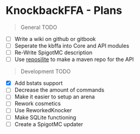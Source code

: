 # KnockbackFFA - Plans

> General TODO

* [ ] Write a wiki on github or gitbook
* [ ] Seperate the kbffa into Core and API modules
* [ ] Re-Write SpigotMC description
* [ ] Use [reposilite](https://reposilite.com/) to make a maven repo for the API

> Development TODO

* [X] Add bstats support
* [ ] Decrease the amount of commands
* [ ] Make it easier to setup an arena
* [ ] Rework cosmetics
* [ ] Use ReworkedKnocker
* [ ] Make SQLite functioning
* [ ] Create a SpigotMC updater
